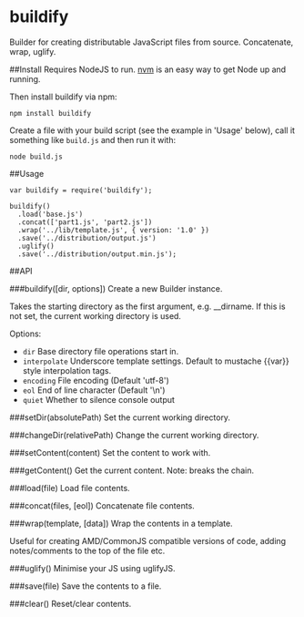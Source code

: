 buildify
===

Builder for creating distributable JavaScript files from source. Concatenate, wrap, uglify.


##Install
Requires NodeJS to run. [nvm](https://github.com/creationix/nvm) is an easy way to get Node up and running.

Then install buildify via npm:

    npm install buildify

Create a file with your build script (see the example in 'Usage' below), call it something like `build.js` and then run it with:

    node build.js
  

##Usage

    var buildify = require('buildify');
    
    buildify()
      .load('base.js')
      .concat(['part1.js', 'part2.js'])
      .wrap('../lib/template.js', { version: '1.0' })
      .save('../distribution/output.js')
      .uglify()
      .save('../distribution/output.min.js');


##API

###buildify([dir, options])
Create a new Builder instance.

Takes the starting directory as the first argument, e.g. __dirname. If this is not set, the current working directory is used.

Options:
- `dir`           Base directory file operations start in.
- `interpolate`   Underscore template settings. Default to mustache {{var}} style interpolation tags.
- `encoding`      File encoding (Default 'utf-8')
- `eol`           End of line character (Default '\n')
- `quiet`         Whether to silence console output


###setDir(absolutePath)
Set the current working directory.


###changeDir(relativePath)
Change the current working directory.


###setContent(content)
Set the content to work with.


###getContent()
Get the current content. Note: breaks the chain.


###load(file)
Load file contents.


###concat(files, [eol])
Concatenate file contents.


###wrap(template, [data])
Wrap the contents in a template.

Useful for creating AMD/CommonJS compatible versions of code, adding notes/comments to the top of the file etc.


###uglify()
Minimise your JS using uglifyJS.


###save(file)
Save the contents to a file.


###clear()
Reset/clear contents.
